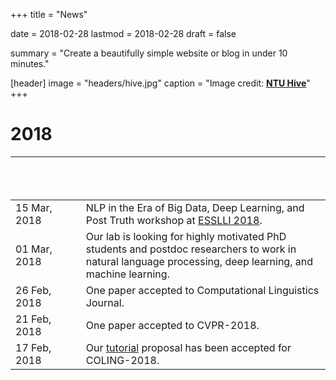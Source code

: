 +++
title = "News"

date = 2018-02-28
lastmod = 2018-02-28
draft = false

summary = "Create a beautifully simple website or blog in under 10 minutes."

[header]
image = "headers/hive.jpg"
caption = "Image credit: [**NTU Hive**](https://www.dezeen.com/2015/03/10/thomas-heatherwick-textured-tower-balconies-cpg-consultants-learning-hub-nanyang-technological-university-singapore/)"
+++
# 2018
|&nbsp; &nbsp; &nbsp; &nbsp; &nbsp; &nbsp; &nbsp; &nbsp; &nbsp; &nbsp; &nbsp; &nbsp; &nbsp; &nbsp; &nbsp;&nbsp; &nbsp; &nbsp; &nbsp; &nbsp; &nbsp; &nbsp; &nbsp; &nbsp; &nbsp; &nbsp; &nbsp; &nbsp; &nbsp; &nbsp; &nbsp;&nbsp; ||
|---|---|
|15 Mar, 2018 | NLP in the Era of Big Data, Deep Learning, and Post Truth workshop at [ESSLLI 2018](http://esslli2018.folli.info/courses/).|
|01 Mar, 2018|Our lab is looking for highly motivated PhD students and postdoc researchers to work in natural language processing, deep learning, and machine learning.|
|26 Feb, 2018|One paper accepted to Computational Linguistics Journal.|
|21 Feb, 2018|One paper accepted to CVPR-2018.|
|17 Feb, 2018|Our [tutorial](https://sites.google.com/view/nlpforconversations) proposal has been accepted for COLING-2018.|

<!---
# 2017
#* 15-Dec-2017 &nbsp;&nbsp;&nbsp;&nbsp; [Tasnim Mohiuddin](https://bd.linkedin.com/in/tasnimmohiuddin) joins the lab as Ph.D. student.
#* 28-Sep-2017 &nbsp;&nbsp;&nbsp;&nbsp; [M Saiful Bari](http://775f4887654a19c7bf63f187f93b950a.blogspot.sg/) Joins the lab as an exchange student.
#* 31-Jul-2017 &nbsp;&nbsp;&nbsp;&nbsp;&nbsp; [Prof. Dr. Shafiq Rayhan Joty](https://raihanjoty.github.io/) opens the NTU-NLP lab.
--->
